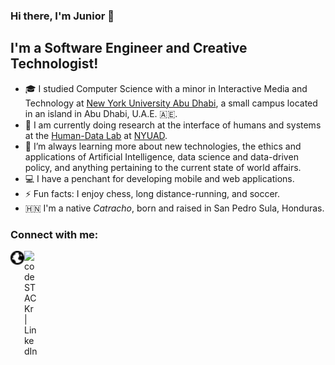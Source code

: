 ### Hi there, I'm Junior 👋

## I'm a Software Engineer and Creative Technologist!
- 🎓 I studied Computer Science with a minor in Interactive Media and Technology at [New York University Abu Dhabi](https://nyuad.nyu.edu/en/), a small campus located in an island in Abu Dhabi, U.A.E. 🇦🇪. 
- 🔭 I am currently doing research at the interface of humans and systems at the [Human-Data Lab](https://huda-lab.github.io/) at [NYUAD](https://nyuad.nyu.edu/en/research.html).
- 🌱 I’m always learning more about new technologies, the ethics and applications of Artificial Intelligence, data science and data-driven policy, and anything pertaining to the current state of world affairs.
- 💻 I have a penchant for developing mobile and web applications.
- ⚡  Fun facts: I enjoy chess, long distance-running, and soccer. 
- 🇭🇳 I'm a native *Catracho*, born and raised in San Pedro Sula, Honduras. 


### Connect with me:

[<img align="left" alt="codeSTACKr.com" width="22px" src="https://raw.githubusercontent.com/iconic/open-iconic/master/svg/globe.svg" />](https://juniorfranciscogarcia.com/)
[<img align="left" alt="codeSTACKr | LinkedIn" width="22px" src="https://cdn.jsdelivr.net/npm/simple-icons@v3/icons/linkedin.svg" />](https://www.linkedin.com/in/juniorfranciscogarcia/)
